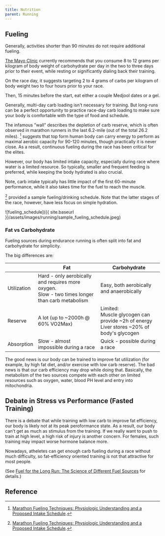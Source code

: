 ```yaml
---
title: Nutrition
parent: Running
---
```



## Fueling

Generally, activities shorter than 90 minutes do not require additional fueling.

[The Mayo Clinic](https://www.mayoclinic.org/healthy-lifestyle/nutrition-and-healthy-eating/in-depth/carbohydrates/art-20045705) currently recommends that you consume 8 to 12 grams per kilogram of body weight of carbohydrate per day in the two to three days prior to their event, while resting or significantly dialing back their training.

On the race day, it suggests targeting 2 to 4 grams of carbs per kilogram of body weight two to four hours prior to your race.

Then, 15 minutes before the start, eat either a couple Medjool dates or a gel.

Generally, multi-day carb loading isn't necessary for training. But long-runs can be a perfect opportunity to practice race-day carb loading to make sure your body is comfortable with the type of food and schedule.

The infamous "wall" describes the depletion of carb reserve, which is often observed in marathon runners in the last 6.2-mile (out of the total 26.2 miles). [^1] suggests that top form human body can carry energy to perform as maximal aerobic capacity for 90-120 minutes, though practically it is never close. As a result, continuous fueling during the race has been critical for the elites.

However, our body has limited intake capacity, especially during race where water is a limited resource. So typically, smaller and frequent feeding is preferred, while keeping the body hydrated is also crucial.

Note, carb intake typically has little impact of the first 60-minute performance, while it also takes time for the fuel to reach the muscle.

[^1] provided a sample fueling/drinking schedule. Note that the latter stages of the race, however, have less focus on simple hydration.

  ![fueling_schedule]({{ site.baseurl }}/assets/images/running/sample_fueling_schedule.jpeg)

### Fat vs Carbohydrate

Fueling sources during endurance running is often split into fat and carbohydrate for simplicity.

The big differences are:

|             | Fat                                                                                                | Carbohydrate                                                                                 |
|-------------|----------------------------------------------------------------------------------------------------|----------------------------------------------------------------------------------------------|
| Utilization | Hard - only aerobically and requires more oxygen. <br>Slow - two times longer than carb metabolism | Easy, both aerobically and anaerobically                                                     |
| Reserve     | A lot  (up to ~2000h @ 60% VO2Max)                                                                 | Limited:  <br>Muscle glycogen can provide ~2h of energy <br>Liver stores ~20% of body's glycogen |
| Absorption  | Slow - almost impossible during a race                                                             | Quick - possible during a race                                                               |

The good news is our body can be trained to improve fat utilization (for example, by high fat diet, and/or exercise with low carb reserve). The bad news is that our carb efficiency may drop while doing that. Basically, the metabolism of the two sources compete with each other on limited resources such as oxygen, water, blood PH level and entry into mitochondria.

## Debate in Stress vs Performance (Fasted Training)

There is a debate that while training with low carb to improve fat efficiency, our body is likely not at its peak peroformance state. As a result, our body can't get as much as stimulus from the training. If we really want to push to train at  high level, a high risk of injury is another concern. For females, such training may impact worse hormone balance more.

Nowadays, atheletes can get enough carb fueling during a race without much difficulty, so fat-efficiency oriented training is not that attractive for most people.

(See [Fuel for the Long Run: The Science of Different Fuel Sources](https://www.irunfar.com/fuel-for-the-long-run-the-science-of-different-fuel-sources) for details.)

## Reference

[^1]: [Marathon Fueling Techniques: Physiologic Understanding and a Proposed Intake Schedule](https://journals.lww.com/nsca-scj/Fulltext/2008/10000/Marathon_Fueling_Techniques__Physiologic.9.aspx).

[^2]: [Fasted Training May Have Long-Term Risks, Especially For Female Athletes](https://just-the-docs.github.io/just-the-docs/).
